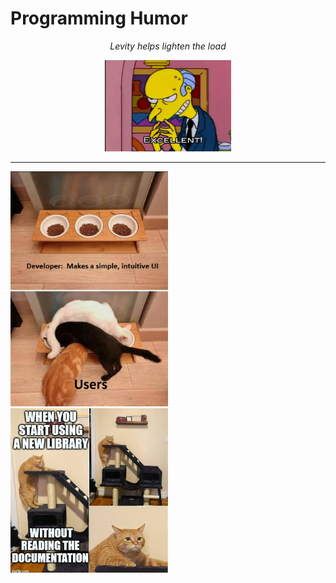# Programming Humor

<p align="center">
<i>Levity helps lighten the load</i>
</p>

<p align="center">
  <img src="../assets/gifs/excellent.gif" alt="excellent" style="max-width: 40%;">
</P>

<hr>

<img src="../assets/images/simpleUI-cats.png" alt="Simple UI versus users" style="max-width: 50%;">

  <img src="../assets/images/dontreaddocumentation.jpeg" alt="" style="max-width: 50%;">

  <!-- <img src=".." alt="" style="max-width: 50%;"> -->

  <!-- <img src=".." alt="" style="max-width: 50%;"> -->

  <!-- <img src=".." alt="" style="max-width: 50%;"> -->

  <!-- <img src=".." alt="" style="max-width: 50%;"> -->

  <!-- <img src=".." alt="" style="max-width: 50%;"> -->

  <!-- <img src=".." alt="" style="max-width: 50%;"> -->

  <!-- <img src=".." alt="" style="max-width: 50%;"> -->

  <!-- <img src=".." alt="" style="max-width: 50%;"> -->

  <!-- <img src=".." alt="" style="max-width: 50%;"> -->
